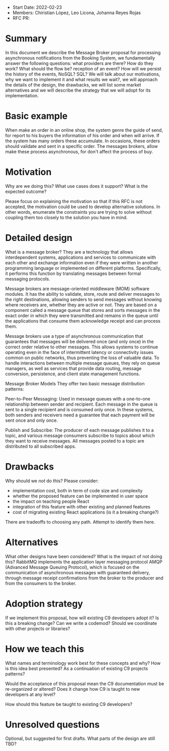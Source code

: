 - Start Date: 2022-02-23
- Members: Chiristian López, Leo Licona, Johanna Reyes Rojas
- RFC PR: 

# Summary
In this document we describe the Message Broker proposal for processing asynchronous notifications from the Booking System, we fundamentally answer the following questions: what providers are there? How do they work? What should the flow be? reception of an event? How will we persist the history of the events, NoSQL? SQL? We will talk about our motivations, why we want to implement it and what results we wait?, we will approach the details of the design, the drawbacks, we will list some market alternatives and we will describe the strategy that we will adopt for its implementation. 

# Basic example

When make an order in an online shop, the system genre the guide of send, for report to his buyers the information of his order and when will arrive. If the system has many orders these accumulate. In occasions, these orders should validate and sent in a specific order. The messages brokers, allow make these process asynchronous, for don't affect the process of buy.
# Motivation

Why are we doing this? What use cases does it support? What is the expected
outcome?

Please focus on explaining the motivation so that if this RFC is not accepted,
the motivation could be used to develop alternative solutions. In other words,
enumerate the constraints you are trying to solve without coupling them too
closely to the solution you have in mind.

# Detailed design
What is a message broker?
They are a technology that allows interdependent systems, applications and services to communicate with each other and exchange information even if they were written in another programming language or implemented on different platforms. Specifically, it performs this function by translating messages between formal messaging protocols.

Message brokers are message-oriented middleware (MOM) software modules. It has the ability to validate, store, route and deliver messages to the right destinations, allowing senders to send messages without knowing where receivers are, whether they are active or not. They are based on a component called a message queue that stores and sorts messages in the exact order in which they were transmitted and remains in the queue until the applications that consume them acknowledge receipt and can process them.

Message brokers use a type of asynchronous communication that guarantees that messages will be delivered once (and only once) in the correct order relative to other messages. This allows systems to continue operating even in the face of intermittent latency or connectivity issues common on public networks, thus preventing the loss of valuable data. To handle interactions between multiple message queues, they rely on queue managers, as well as services that provide data routing, message conversion, persistence, and client state management functions.

Message Broker Models
They offer two basic message distribution patterns:

Peer-to-Peer Messaging: Used in message queues with a one-to-one relationship between sender and recipient. Each message in the queue is sent to a single recipient and is consumed only once. In these systems, both senders and receivers need a guarantee that each payment will be sent once and only once.

Publish and Subscribe: The producer of each message publishes it to a topic, and various message consumers subscribe to topics about which they want to receive messages. All messages posted to a topic are distributed to all subscribed apps.

# Drawbacks

Why should we *not* do this? Please consider:

- implementation cost, both in term of code size and complexity
- whether the proposed feature can be implemented in user space
- the impact on teaching people React
- integration of this feature with other existing and planned features
- cost of migrating existing React applications (is it a breaking change?)

There are tradeoffs to choosing any path. Attempt to identify them here.

# Alternatives

What other designs have been considered? What is the impact of not doing this?
RabbitMQ implements the application layer messaging protocol AMQP (Advanced Message Queuing Protocol), which is focused on the communication of asynchronous messages with guaranteed delivery, through message receipt confirmations from the broker to the producer and from the consumers to the broker.
# Adoption strategy

If we implement this proposal, how will existing C9 developers adopt it? Is
this a breaking change? Can we write a codemod? Should we coordinate with
other projects or libraries?

# How we teach this

What names and terminology work best for these concepts and why? How is this
idea best presented? As a continuation of existing C9 projects patterns?

Would the acceptance of this proposal mean the C9 documentation must be
re-organized or altered? Does it change how C9 is taught to new developers
at any level?

How should this feature be taught to existing C9 developers?

# Unresolved questions

Optional, but suggested for first drafts. What parts of the design are still
TBD?